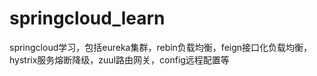 # springcloud_learn
springcloud学习，包括eureka集群，rebin负载均衡，feign接口化负载均衡，hystrix服务熔断降级，zuul路由网关，config远程配置等
